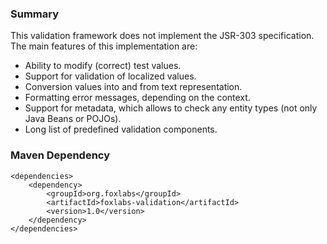 ### Summary

This validation framework does not implement the JSR-303 specification. The main features of this implementation are:

- Ability to modify (correct) test values.
- Support for validation of localized values.
- Conversion values into and from text representation.
- Formatting error messages, depending on the context.
- Support for metadata, which allows to check any entity types (not only Java Beans or POJOs).
- Long list of predefined validation components.

### Maven Dependency

```
<dependencies>
    <dependency>
        <groupId>org.foxlabs</groupId>
        <artifactId>foxlabs-validation</artifactId>
        <version>1.0</version>
    </dependency>
</dependencies>
```
